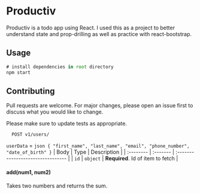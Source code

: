# Productiv

Productiv is a todo app using React. I used this as a project to better understand state and prop-drilling as well as practice with react-bootstrap. 

## Usage

```javascript
# install dependencies in root directory
npm start
```

## Contributing
Pull requests are welcome. For major changes, please open an issue first to discuss what you would like to change.

Please make sure to update tests as appropriate.


```http
  POST v1/users/
```
`userData` = ```json
{
    "first_name",
    "last_name",
    "email",
    "phone_number", 
    "date_of_birth"
}```
| Body | Type     | Description                       |
| :-------- | :------- | :-------------------------------- |
| `id`      | `object` | **Required**. Id of item to fetch |

#### add(num1, num2)

Takes two numbers and returns the sum.

